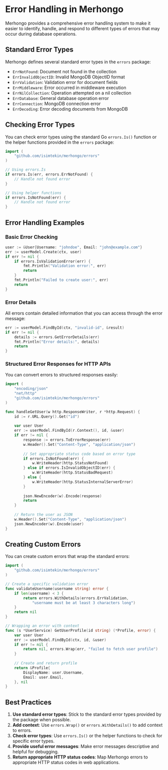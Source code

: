 # Error Handling in Merhongo

Merhongo provides a comprehensive error handling system to make it easier to identify, handle, and respond to different types of errors that may occur during database operations.

## Standard Error Types

Merhongo defines several standard error types in the `errors` package:

- `ErrNotFound`: Document not found in the collection
- `ErrInvalidObjectID`: Invalid MongoDB ObjectID format
- `ErrValidation`: Validation error for document fields
- `ErrMiddleware`: Error occurred in middleware execution
- `ErrNilCollection`: Operation attempted on a nil collection
- `ErrDatabase`: General database operation error
- `ErrConnection`: MongoDB connection error
- `ErrDecoding`: Error decoding documents from MongoDB

## Checking Error Types

You can check error types using the standard Go `errors.Is()` function or the helper functions provided in the `errors` package:

```go
import (
    "github.com/isimtekin/merhongo/errors"
)

// Using errors.Is
if errors.Is(err, errors.ErrNotFound) {
    // Handle not found error
}

// Using helper functions
if errors.IsNotFound(err) {
    // Handle not found error
}
```

## Error Handling Examples

### Basic Error Checking

```go
user := &User{Username: "johndoe", Email: "john@example.com"}
err := userModel.Create(ctx, user)
if err != nil {
    if errors.IsValidationError(err) {
        fmt.Println("Validation error:", err)
        return
    }
    fmt.Println("Failed to create user:", err)
    return
}
```

### Error Details

All errors contain detailed information that you can access through the error message:

```go
err := userModel.FindById(ctx, "invalid-id", &result)
if err != nil {
    details := errors.GetErrorDetails(err)
    fmt.Println("Error details:", details)
    return
}
```

### Structured Error Responses for HTTP APIs

You can convert errors to structured responses easily:

```go
import (
    "encoding/json"
    "net/http"
    "github.com/isimtekin/merhongo/errors"
)

func handleGetUser(w http.ResponseWriter, r *http.Request) {
    id := r.URL.Query().Get("id")
    
    var user User
    err := userModel.FindById(r.Context(), id, &user)
    if err != nil {
        response := errors.ToErrorResponse(err)
        w.Header().Set("Content-Type", "application/json")
        
        // Set appropriate status code based on error type
        if errors.IsNotFound(err) {
            w.WriteHeader(http.StatusNotFound)
        } else if errors.IsInvalidObjectID(err) {
            w.WriteHeader(http.StatusBadRequest)
        } else {
            w.WriteHeader(http.StatusInternalServerError)
        }
        
        json.NewEncoder(w).Encode(response)
        return
    }
    
    // Return the user as JSON
    w.Header().Set("Content-Type", "application/json")
    json.NewEncoder(w).Encode(user)
}
```

## Creating Custom Errors

You can create custom errors that wrap the standard errors:

```go
import (
    "github.com/isimtekin/merhongo/errors"
)

// Create a specific validation error
func validateUsername(username string) error {
    if len(username) < 3 {
        return errors.WithDetails(errors.ErrValidation, 
            "username must be at least 3 characters long")
    }
    return nil
}

// Wrapping an error with context
func (s *UserService) GetUserProfile(id string) (*Profile, error) {
    var user User
    err := userModel.FindById(ctx, id, &user)
    if err != nil {
        return nil, errors.Wrap(err, "failed to fetch user profile")
    }
    
    // Create and return profile
    return &Profile{
        DisplayName: user.Username,
        Email: user.Email,
    }, nil
}
```

## Best Practices

1. **Use standard error types**: Stick to the standard error types provided by the package when possible.
2. **Add context**: Use `errors.Wrap()` or `errors.WithDetails()` to add context to errors.
3. **Check error types**: Use `errors.Is()` or the helper functions to check for specific error types.
4. **Provide useful error messages**: Make error messages descriptive and helpful for debugging.
5. **Return appropriate HTTP status codes**: Map Merhongo errors to appropriate HTTP status codes in web applications.